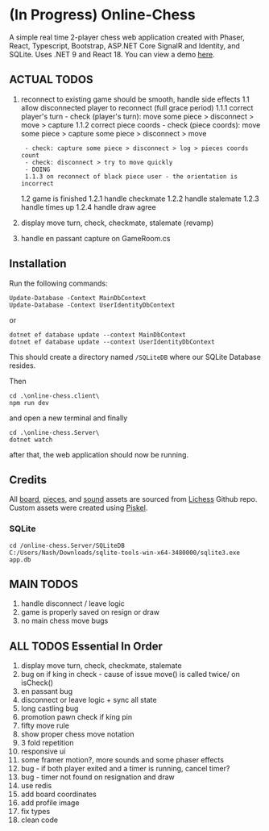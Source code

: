 # (In Progress) Online-Chess
A simple real time 2-player chess web application created with Phaser, React, Typescript, Bootstrap, ASP.NET Core SignalR and Identity, and SQLite. Uses .NET 9 and React 18.
You can view a demo [here](https://github.com/nashie1004/online-chess).

## ACTUAL TODOS
1. reconnect to existing game should be smooth, handle side effects
    1.1 allow disconnected player to reconnect (full grace period)
        1.1.1 correct player's turn - check (player's turn): move some piece > disconnect > move > capture
        1.1.2 correct piece coords - check (piece coords): move some piece > capture some piece > disconnect > move

        - check: capture some piece > disconnect > log > pieces coords count 
        - check: disconnect > try to move quickly 
        - DOING
        1.1.3 on reconnect of black piece user - the orientation is incorrect

    1.2 game is finished
        1.2.1 handle checkmate
        1.2.2 handle stalemate
        1.2.3 handle times up
        1.2.4 handle draw agree
    
2. display move turn, check, checkmate, stalemate (revamp)
3. handle en passant capture on GameRoom.cs

## Installation

Run the following commands:
```
Update-Database -Context MainDbContext
Update-Database -Context UserIdentityDbContext
```
or
```
dotnet ef database update --context MainDbContext
dotnet ef database update --context UserIdentityDbContext
```
This should create a directory named `/SQLiteDB` where our SQLite Database resides.

Then
```
cd .\online-chess.client\
npm run dev
```
and open a new terminal and finally
```
cd .\online-chess.Server\
dotnet watch
```
after that, the web application should now be running.

## Credits
All [board](https://github.com/lichess-org/lila/blob/master/public/images/board/), [pieces](https://github.com/lichess-org/lila/blob/master/public/piece/), and [sound](https://github.com/lichess-org/lila/blob/master/public/sound/) assets are sourced from [Lichess](https://github.com/lichess-org/lila) Github repo. Custom assets were created using [Piskel](https://www.piskelapp.com/).


### SQLite
```
cd /online-chess.Server/SQLiteDB
C:/Users/Nash/Downloads/sqlite-tools-win-x64-3480000/sqlite3.exe app.db
```

## MAIN TODOS
1. handle disconnect / leave logic
2. game is properly saved on resign or draw
3. no main chess move bugs

## ALL TODOS Essential In Order 
1. display move turn, check, checkmate, stalemate
2. bug on if king in check - cause of issue move() is called twice/ on isCheck()
3. en passant bug
4. disconnect or leave logic + sync all state
5. long castling bug
6. promotion pawn check if king pin
8. fifty move rule
9. show proper chess move notation
10. 3 fold repetition
11. responsive ui
12. some framer motion?, more sounds and some phaser effects
13. bug - if both player exited and a timer is running, cancel timer?
14. bug - timer not found on resignation and draw
15. use redis
16. add board coordinates
17. add profile image
18. fix types
19. clean code
